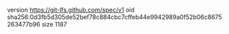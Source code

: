 version https://git-lfs.github.com/spec/v1
oid sha256:0d3fb5d305de52bef78c884cbc7cffeb44e9942989a0f52b06c8675263477b96
size 1187
